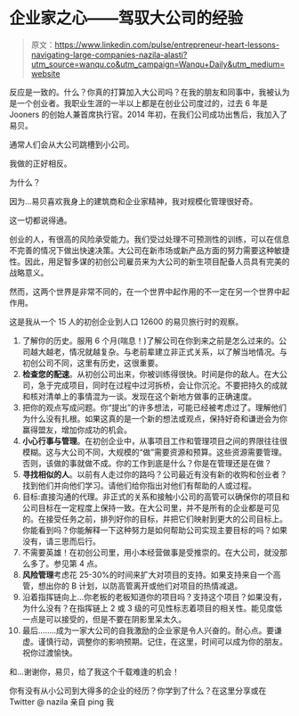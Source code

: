 # 企业家之心——驾驭大公司的经验

> 原文：<https://www.linkedin.com/pulse/entrepreneur-heart-lessons-navigating-large-companies-nazila-alasti?utm_source=wanqu.co&utm_campaign=Wanqu+Daily&utm_medium=website>

反应是一致的。什么？你真的打算加入大公司吗？在我的朋友和同事中，我被认为是一个创业者。我职业生涯的一半以上都是在创业公司度过的，过去 6 年是 Jooners 的创始人兼首席执行官。2014 年初，在我们公司成功出售后，我加入了易贝。

通常人们会从大公司跳槽到小公司。

我做的正好相反。

为什么？

因为...易贝喜欢我身上的建筑商和企业家精神，我对规模化管理很好奇。

这一切都说得通。

创业的人，有很高的风险承受能力。我们受过处理不可预测性的训练，可以在信息不完善的情况下做出快速决策。大公司在新市场或新产品方面的努力需要这种敏捷性。因此，用足智多谋的初创公司雇员来为大公司的新生项目配备人员具有完美的战略意义。

然而，这两个世界是非常不同的，在一个世界中起作用的不一定在另一个世界中起作用。

这是我从一个 15 人的初创企业到人口 12600 的易贝旅行时的观察。

1.  了解你的历史。服用 6 个月(喘息！)了解公司在你到来之前是怎么过来的。公司越大越老，情况就越复杂。与老前辈建立非正式关系，以了解当地情况。与初创公司不同，这里有历史，这很重要。
2.  **检查您的配速**。从初创公司出来，你被训练得很快。时间是你的敌人。在大公司，急于完成项目，同时在过程中过河拆桥，会让你沉沦。不要把持久的成就和核对清单上的事情混为一谈。发现在这个新地方做事的正确速度。
3.  把你的观点写成问题。你“提出”的许多想法，可能已经被考虑过了。理解他们为什么没有扎根。如果这真的是一个新的想法或观点，保持好奇和谦逊会为你赢得盟友，增加你成功的机会。
4.  **小心行事与管理**。在初创企业中，从事项目工作和管理项目之间的界限往往很模糊。这与大公司不同，大规模的“做”需要资源和预算。这些资源需要管理。否则，该做的事就做不成。你的工作到底是什么？你是在管理还是在做？
5.  **寻找相似的人**。以前有人走过你的路吗？公司最近有没有新的收购和创业者？找到他们并向他们学习。请他们给你指出对他们有帮助的人或过程。
6.  目标:直接沟通的代理。非正式的关系和接触小公司的高管可以确保你的项目和公司目标在一定程度上保持一致。在大公司里，并不是所有的企业都是可见的。在接受任务之前，排列好你的目标，并把它们映射到更大的公司目标上。你能看到吗？你能解释一下这种努力是如何帮助公司实现主要目标的吗？如果没有，请三思而后行。
7.  不需要英雄！在初创公司里，用小本经营做事是受推崇的。在大公司，就没那么多了。参见第 4 点。
8.  **风险管理**考虑花 25-30%的时间来扩大对项目的支持。如果支持来自一个高管，想出你的 B 计划，以防高管离开或他们对项目的热情减退。
9.  沿着指挥链向上…你老板的老板知道你的项目吗？支持这个项目？如果没有，为什么没有？在指挥链上 2 或 3 级的可见性标志着项目的相关性。能见度低一点是可以接受的，但是不要在阴影里呆太久。
10.  最后……..成为一家大公司的自我激励的企业家是令人兴奋的。耐心点。要谦虚。谨慎行动，调整你的影响预期。记住，在这里，时间可以成为你的朋友。祝你过渡愉快。

和...谢谢你，易贝，给了我这个千载难逢的机会！

你有没有从小公司到大得多的企业的经历？你学到了什么？在这里分享或在 Twitter @ nazila 亲自 ping 我